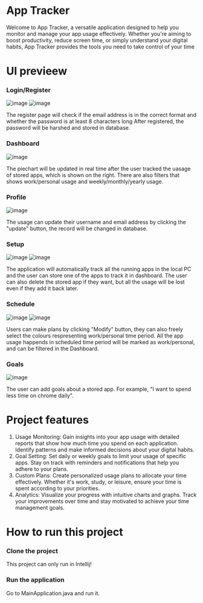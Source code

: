 # App Tracker
Welcome to App Tracker, a versatile application designed to help you monitor and manage your app usage effectively. Whether you're aiming to boost productivity, reduce screen time, or simply understand your digital habits, App Tracker provides the tools you need to take control of your time

# UI previeew
### Login/Register
![image](https://github.com/Daniel-codeApe/App-Tracker/assets/172876551/f8b01687-7d25-4acf-a5a4-6d16dfce692a)
![image](https://github.com/Daniel-codeApe/App-Tracker/assets/172876551/08803558-8d7a-43e5-b1f5-301170c55676)

The register page will check if the email address is in the correct format and whether the password is at least 8 characters long
After registered, the password will be harshed and stored in database.

### Dashboard
![image](https://github.com/Daniel-codeApe/App-Tracker/assets/172876551/83e9a0b3-1e57-465d-9216-e4b341cce847)

The piechart will be updated in real time after the user tracked the uasage of stored apps, which is shown on the right.
There are also filters that shows work/personal usage and weekly/monthly/yearly usage.

### Profile
![image](https://github.com/Daniel-codeApe/App-Tracker/assets/172876551/1155ced3-c9db-4432-a1d2-e1c330017842)

The usage can update their username and email address by clicking the "update" button, the record will be changed in database.

### Setup
![image](https://github.com/Daniel-codeApe/App-Tracker/assets/172876551/9eef1586-9261-404c-9ab0-b04227ea7f8a)
![image](https://github.com/Daniel-codeApe/App-Tracker/assets/172876551/64c30168-3c5e-4bdc-b1a2-79d5366c02ef)

The application will automatically track all the running apps in the local PC and the user can store one of the apps to track it in dashboard.
The user can also delete the stored app if they want, but all the usage will be lost even if they add it back later.

### Schedule
![image](https://github.com/Daniel-codeApe/App-Tracker/assets/172876551/5a2e6396-d9de-4e83-a53a-d659fe16dea8)
![image](https://github.com/Daniel-codeApe/App-Tracker/assets/172876551/ae046c02-801b-48dc-a416-d66b61df3638)

Users can make plans by clicking "Modify" button, they can also freely select the colours respresenting work/personal time period. 
All the app usage happends in scheduled time period will be marked as work/personal, and can be filtered in the Dashboard.

### Goals
![image](https://github.com/Daniel-codeApe/App-Tracker/assets/172876551/1f390874-7d02-4367-a5f4-9f6c7f36cf69)

The user can add goals about a stored app. For example, "I want to spend less time on chrome daily".

# Project features
1. Usage Monitoring: Gain insights into your app usage with detailed reports that show how much time you spend on each application. Identify patterns and make informed decisions about your digital habits.
2. Goal Setting: Set daily or weekly goals to limit your usage of specific apps. Stay on track with reminders and notifications that help you adhere to your plans.
3. Custom Plans: Create personalized usage plans to allocate your time effectively. Whether it's work, study, or leisure, ensure your time is spent according to your priorities.
4. Analytics: Visualize your progress with intuitive charts and graphs. Track your improvements over time and stay motivated to achieve your time management goals.

# How to run this project
### Clone the project
This project can only run in Intellij!

### Run the application
Go to MainApplication.java and run it.
